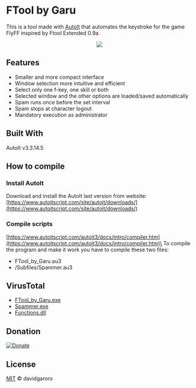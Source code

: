 
  
# FTool by Garu
This is a tool made with [AutoIt] that automates the keystroke for the game FlyFF inspired by Ftool Extended 0.9a.

[AutoIt]: https://www.autoitscript.com/

<p align="center">
    <img src="https://i.imgur.com/N767csZ.png">
</p>

## Features
- Smaller and more compact interface
- Window selection more intuitive and efficient
- Select only one f-key, one skill or both
- Selected window and the other options are loaded/saved automatically
- Spam runs once before the set interval
- Spam stops at character logout
- Mandatory execution as administrator

## Built With
AutoIt v3.3.14.5

## How to compile 
### Install AutoIt
Download and install the AutoIt last version from website:\
[https://www.autoitscript.com/site/autoit/downloads/](https://www.autoitscript.com/site/autoit/downloads/)

### Compile scripts
[https://www.autoitscript.com/autoit3/docs/intro/compiler.htm](https://www.autoitscript.com/autoit3/docs/intro/compiler.htm)\
To compile the program and make it work you have to compile these two files:
 - FTool_by_Garu.au3
 - /Subfiles/Spammer.au3

## VirusTotal
 - [FTool_by_Garu.exe](https://www.virustotal.com/gui/file/b4810a2ea7821a2e593003c804a3fb94b2c814123c7dd999a1e83598174d53b3)
 - [Spammer.exe](https://www.virustotal.com/gui/file/1ea6b3b0f19842e268b8ebaacc8cab719b058d10cf2aaf94339f2ccd377bd488)
 - [Functions.dll](https://www.virustotal.com/gui/file/1e23247a146d59997ee59a988397d77592ef698584ad265f40c485a13de34129)

## Donation
[![Donate](https://img.shields.io/badge/Donate-PayPal-green.svg)](https://www.paypal.com/cgi-bin/webscr?cmd=_s-xclick&hosted_button_id=GNML9U2XC2JR6&source=url)
## License
[MIT](./LICENSE) &copy; davidgaroro
